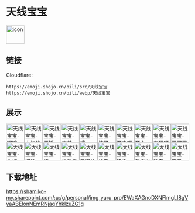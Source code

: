 # 天线宝宝
<img src="https://emoji.shojo.cn/bili/src/天线宝宝/icon.png" width="50" height="50" alt="icon">

## 链接
Cloudflare:
```
https://emoji.shojo.cn/bili/src/天线宝宝
https://emoji.shojo.cn/bili/webp/天线宝宝
```
## 展示
<img src="https://emoji.shojo.cn/bili/src/天线宝宝/天线宝宝-啊哦.png" width="50" height="50" alt="天线宝宝-啊哦"><img src="https://emoji.shojo.cn/bili/src/天线宝宝/天线宝宝-大扫除.png" width="50" height="50" alt="天线宝宝-大扫除"><img src="https://emoji.shojo.cn/bili/src/天线宝宝/天线宝宝-干饭.png" width="50" height="50" alt="天线宝宝-干饭"><img src="https://emoji.shojo.cn/bili/src/天线宝宝/天线宝宝-害羞.png" width="50" height="50" alt="天线宝宝-害羞"><img src="https://emoji.shojo.cn/bili/src/天线宝宝/天线宝宝-哼.png" width="50" height="50" alt="天线宝宝-哼"><img src="https://emoji.shojo.cn/bili/src/天线宝宝/天线宝宝-惊讶.png" width="50" height="50" alt="天线宝宝-惊讶"><img src="https://emoji.shojo.cn/bili/src/天线宝宝/天线宝宝-开门呀.png" width="50" height="50" alt="天线宝宝-开门呀"><img src="https://emoji.shojo.cn/bili/src/天线宝宝/天线宝宝-开心.png" width="50" height="50" alt="天线宝宝-开心"><img src="https://emoji.shojo.cn/bili/src/天线宝宝/天线宝宝-来玩呀.png" width="50" height="50" alt="天线宝宝-来玩呀"><img src="https://emoji.shojo.cn/bili/src/天线宝宝/天线宝宝-买买买.png" width="50" height="50" alt="天线宝宝-买买买"><img src="https://emoji.shojo.cn/bili/src/天线宝宝/天线宝宝-你好.png" width="50" height="50" alt="天线宝宝-你好"><img src="https://emoji.shojo.cn/bili/src/天线宝宝/天线宝宝-期待.png" width="50" height="50" alt="天线宝宝-期待"><img src="https://emoji.shojo.cn/bili/src/天线宝宝/天线宝宝-请.png" width="50" height="50" alt="天线宝宝-请"><img src="https://emoji.shojo.cn/bili/src/天线宝宝/天线宝宝-让我看看.png" width="50" height="50" alt="天线宝宝-让我看看"><img src="https://emoji.shojo.cn/bili/src/天线宝宝/天线宝宝-圣诞快乐.png" width="50" height="50" alt="天线宝宝-圣诞快乐"><img src="https://emoji.shojo.cn/bili/src/天线宝宝/天线宝宝-投币.png" width="50" height="50" alt="天线宝宝-投币"><img src="https://emoji.shojo.cn/bili/src/天线宝宝/天线宝宝-晚安.png" width="50" height="50" alt="天线宝宝-晚安"><img src="https://emoji.shojo.cn/bili/src/天线宝宝/天线宝宝-我来啦.png" width="50" height="50" alt="天线宝宝-我来啦"><img src="https://emoji.shojo.cn/bili/src/天线宝宝/天线宝宝-演奏.png" width="50" height="50" alt="天线宝宝-演奏"><img src="https://emoji.shojo.cn/bili/src/天线宝宝/天线宝宝-再见.png" width="50" height="50" alt="天线宝宝-再见">

## 下载地址

https://shamiko-my.sharepoint.com/:u:/g/personal/img_yuru_pro/EWaXAGnoDXNFlmgLI8gVyaABElonNEmRNjaqYhkIzuZG1g